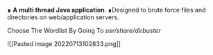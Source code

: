∎ **A multi thread Java application**. 
∎Designed to brute force files and directories on web/application servers.

Choose The Wordlist By Going To *usr/share/dirbuster*

![[Pasted image 20220713102833.png]]